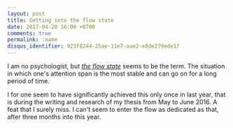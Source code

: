 ```yaml
---
layout: post
title: Getting into the flow state
date: 2017-04-20 16:00 +0700
comments: true
permalink: :name
disqus_identifier: 923f8244-25ae-11e7-aae2-e8de279ede17
---
```


I am no psychologist, but *[the flow state][wikipedia-flow-psychology]* seems to be the term. The situation in which one's attention span is the most stable and can go on for a long period of time.

I for one seem to have significantly achieved this only once in last year, that is during the writing and research of my thesis from May to June 2016. A feat that I surely miss. I can't seem to enter the flow as dedicated as that, after three months into this year.


[wikipedia-flow-psychology]: https://en.wikipedia.org/wiki/Flow_(psychology)